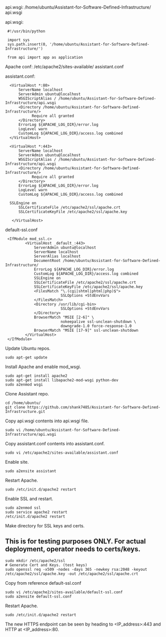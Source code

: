 api.wsgi:
/home/ubuntu/Assistant-for-Software-Defined-Infrastructure/
   api.wsgi
   
   api.wsgi:
   ```
    #!/usr/bin/python

    import sys
    sys.path.insert(0, '/home/ubuntu/Assistant-for-Software-Defined-Infrastructure/')

    from api import app as application
   ```

Apache conf:
/etc/apache2/sites-available/
  assistant.conf
  
  assistant.conf:
  ```
    <VirtualHost *:80>
	    ServerName localhost
	    ServerAdmin ubuntu@localhost
	    WSGIScriptAlias / /home/ubuntu/Assistant-for-Software-Defined-Infrastructure/api.wsgi
	    <Directory /home/ubuntu/Assistant-for-Software-Defined-Infrastructure/>
		      Require all granted
	    </Directory>
	    ErrorLog ${APACHE_LOG_DIR}/error.log
	    LogLevel warn
	    CustomLog ${APACHE_LOG_DIR}/access.log combined
    </VirtualHost>
    
    <VirtualHost *:443>
        ServerName localhost
        ServerAdmin ubuntu@localhost
        WSGIScriptAlias / /home/ubuntu/Assistant-for-Software-Defined-Infrastructure/api.wsgi
        <Directory /home/ubuntu/Assistant-for-Software-Defined-Infrastructure/>
		      Require all granted
        </Directory>
        ErrorLog ${APACHE_LOG_DIR}/error.log
        LogLevel warn
        CustomLog ${APACHE_LOG_DIR}/access.log combined

	SSLEngine on
        SSLCertificateFile /etc/apache2/ssl/apache.crt
        SSLCertificateKeyFile /etc/apache2/ssl/apache.key

     </VirtualHost>
   ```
   
   default-ssl.conf
   ```
   	<IfModule mod_ssl.c>
    		<VirtualHost _default_:443>
        		ServerAdmin ubuntu@localhost
        		ServerName localhost
       			ServerAlias localhost
        		DocumentRoot /home/ubuntu/Assistant-for-Software-Defined-Infrastructure/
        		ErrorLog ${APACHE_LOG_DIR}/error.log
        		CustomLog ${APACHE_LOG_DIR}/access.log combined
        		SSLEngine on
        		SSLCertificateFile /etc/apache2/ssl/apache.crt
        		SSLCertificateKeyFile /etc/apache2/ssl/apache.key
        		<FilesMatch "\.(cgi|shtml|phtml|php)$">
                        	SSLOptions +StdEnvVars
        		</FilesMatch>
        		<Directory /usr/lib/cgi-bin>
                        	SSLOptions +StdEnvVars
        		</Directory>
        		BrowserMatch "MSIE [2-6]" \
                        	nokeepalive ssl-unclean-shutdown \
                        	downgrade-1.0 force-response-1.0
        		BrowserMatch "MSIE [17-9]" ssl-unclean-shutdown
     		</VirtualHost>
    </IfModule>
```

Update Ubuntu repos.
```
sudo apt-get update
```

Install Apache and enable mod_wsgi.
```
sudo apt-get install apache2
sudo apt-get install libapache2-mod-wsgi python-dev
sudo a2enmod wsgi
```

Clone Assistant repo.
```
cd /home/ubuntu/
git clone https://github.com/shank7485/Assistant-for-Software-Defined-Infrastructure.git
```

Copy api.wsgi contents into api.wsgi file.
```
sudo vi /home/ubuntu/Assistant-for-Software-Defined-Infrastructure/api.wsgi
```

Copy assistant.conf contents into assistant.conf.
```
sudo vi /etc/apache2/sites-available/assistant.conf
```

Enable site.
```
sudo a2ensite assistant
```

Restart Apache.
```
sudo /etc/init.d/apache2 restart
```

Enable SSL and restart.
```
sudo a2enmod ssl
sudo service apache2 restart
/etc/init.d/apache2 restart
```
Make directory for SSL keys and certs. 
## This is for testing purposes ONLY. For actual deployment, operator needs to certs/keys.
```
sudo mkdir /etc/apache2/ssl
# Generate Cert and Keys. (test keys)
sudo openssl req -x509 -nodes -days 365 -newkey rsa:2048 -keyout /etc/apache2/ssl/apache.key -out /etc/apache2/ssl/apache.crt
```

Copy from reference default-ssl.conf
```
sudo vi /etc/apache2/sites-available/default-ssl.conf
sudo a2ensite default-ssl.conf
```

Restart Apache.
```
sudo /etc/init.d/apache2 restart
```

The new HTTPS endpoint can be seen by heading to <IP_address>:443 and HTTP at <IP_address>:80.
